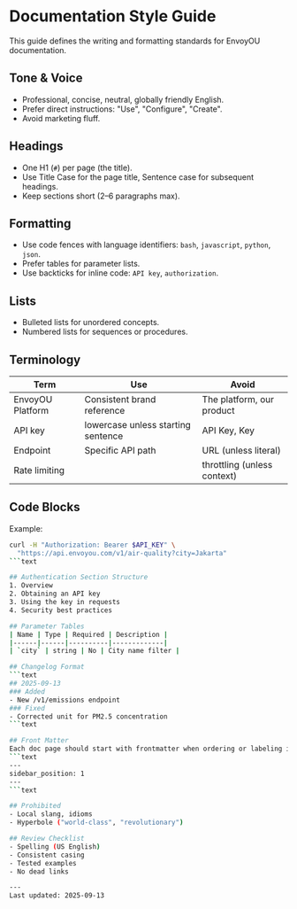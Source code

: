 # Documentation Style Guide

This guide defines the writing and formatting standards for EnvoyOU documentation.

## Tone & Voice
- Professional, concise, neutral, globally friendly English.
- Prefer direct instructions: "Use", "Configure", "Create".
- Avoid marketing fluff.

## Headings
- One H1 (`#`) per page (the title).
- Use Title Case for the page title, Sentence case for subsequent headings.
- Keep sections short (2–6 paragraphs max).

## Formatting
- Use code fences with language identifiers: `bash`, `javascript`, `python`, `json`.
- Prefer tables for parameter lists.
- Use backticks for inline code: `API key`, `authorization`.

## Lists
- Bulleted lists for unordered concepts.
- Numbered lists for sequences or procedures.

## Terminology

| Term | Use | Avoid |
|------|-----|-------|
| EnvoyOU Platform | Consistent brand reference | The platform, our product |
| API key | lowercase unless starting sentence | API Key, Key |
| Endpoint | Specific API path | URL (unless literal) |
| Rate limiting |  | throttling (unless context) |

## Code Blocks
Example:
```bash
curl -H "Authorization: Bearer $API_KEY" \
  "https://api.envoyou.com/v1/air-quality?city=Jakarta"
```text

## Authentication Section Structure
1. Overview
2. Obtaining an API key
3. Using the key in requests
4. Security best practices

## Parameter Tables
| Name | Type | Required | Description |
|------|------|----------|-------------|
| `city` | string | No | City name filter |

## Changelog Format
```text
## 2025-09-13
### Added
- New /v1/emissions endpoint
### Fixed
- Corrected unit for PM2.5 concentration
```text

## Front Matter
Each doc page should start with frontmatter when ordering or labeling is needed:
```text
---
sidebar_position: 1
---
```text

## Prohibited
- Local slang, idioms
- Hyperbole ("world-class", "revolutionary")

## Review Checklist
- Spelling (US English)
- Consistent casing
- Tested examples
- No dead links

---
Last updated: 2025-09-13
